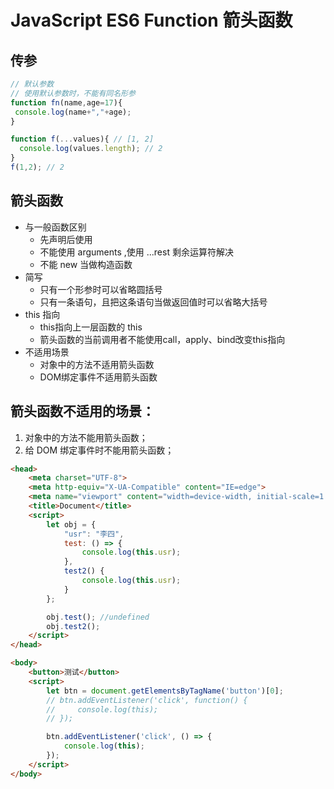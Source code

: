 # JavaScript ES6 Function 箭头函数

## 传参

```js
// 默认参数
// 使用默认参数时，不能有同名形参
function fn(name,age=17){
 console.log(name+","+age);
}

function f(...values){ // [1, 2]
  console.log(values.length); // 2
}
f(1,2); // 2
```
## 箭头函数

- 与一般函数区别
  - 先声明后使用
  - 不能使用 arguments ,使用 ...rest 剩余运算符解决
  - 不能 new 当做构造函数
- 简写
   - 只有一个形参时可以省略圆括号
  - 只有一条语句，且把这条语句当做返回值时可以省略大括号
- this 指向
  - this指向上一层函数的 this
  - 箭头函数的当前调用者不能使用call，apply、bind改变this指向
- 不适用场景
  - 对象中的方法不适用箭头函数
   - DOM绑定事件不适用箭头函数

## 箭头函数不适用的场景：
  1. 对象中的方法不能用箭头函数；
  2. 给 DOM 绑定事件时不能用箭头函数；

```html
<head>
    <meta charset="UTF-8">
    <meta http-equiv="X-UA-Compatible" content="IE=edge">
    <meta name="viewport" content="width=device-width, initial-scale=1.0">
    <title>Document</title>
    <script>
        let obj = {
            "usr": "李四",
            test: () => {
                console.log(this.usr);
            },
            test2() {
                console.log(this.usr);
            }
        };

        obj.test(); //undefined
        obj.test2();
    </script>
</head>

<body>
    <button>测试</button>
    <script>
        let btn = document.getElementsByTagName('button')[0];
        // btn.addEventListener('click', function() {
        //     console.log(this);
        // });

        btn.addEventListener('click', () => {
            console.log(this);
        });
    </script>
</body>
```

